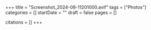 +++
title = "Screenshot_2024-08-11201000.avif"
tags = ["Photos"]
categories = []
startDate = ""
draft = false
pages = []

citations = []
+++
